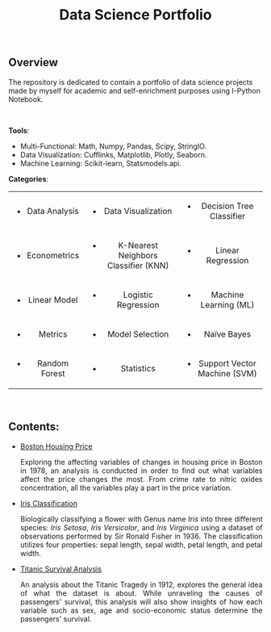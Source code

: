 <div style='text-align: center'>
    <h1>
        <b>Data Science Portfolio</b>
    </h1>
</div>
<br>

## Overview

The repository is dedicated to contain a portfolio of data science projects made by myself for academic and self-enrichment purposes using I-Python Notebook. 

<br>

**Tools**: 

- Multi-Functional: Math, Numpy, Pandas,  Scipy, StringIO.
- Data Visualization: Cufflinks, Matplotlib, Plotly, Seaborn.
- Machine Learning: Scikit-learn, Statsmodels.api.

**Categories**: 

<table cellpadding="0" cellspacing="0" border="0" frame=void rules=none style:'text-align: center' style="border: 0px solid transparent;">
    <link rel="stylesheet" type="text/css" media="all" href="stylesheet.css"></link>
    <tr>
        <td style='text-align: center'><ul><li>Data Analysis</li>
            </ul></td>
        <td style='text-align: center'><ul>
            <li>Data Visualization</li>
            </ul></td>
        <td style='text-align: center'><ul>
            <li>Decision Tree Classifier</li></ul></td>
    </tr>
    <tr>
        <td style='text-align: center'><ul>
            <li>Econometrics</li></ul></td> 
        <td style='text-align: center'><ul>
            <li>K-Nearest Neighbors Classifier (KNN)</li></ul></td> 
        <td style='text-align: center'><ul>
            <li>Linear Regression</li></ul></td> 
    </tr>
    <tr>
        <td style='text-align: center'><ul>
            <li>Linear Model</li></ul></td>
        <td style='text-align: center'><ul>
            <li>Logistic Regression</li></ul></td>
        <td style='text-align: center'><ul>
            <li>Machine Learning (ML)</li></ul></td>
    </tr>
    <tr>
        <td style='text-align: center'><ul>
            <li>Metrics</li></ul></td>
        <td style='text-align: center'><ul>
            <li>Model Selection</li></ul></td>
        <td style='text-align: center'><ul>
            <li>Naïve Bayes</li></ul></td>
    </tr>
    <tr>
        <td style='text-align: center'><ul>
            <li>Random Forest</li></ul></td>
        <td style='text-align: center'><ul>
            <li>Statistics</li></ul></td>
        <td style='text-align: center'><ul>
            <li>Support Vector Machine (SVM)</li></ul></td>
    </tr>
     </table>


<br>

## Contents:


- <a href = "https://github.com/fawiyogo001/Data-Science-Portfolio-Python/tree/master/Boston%20Housing%20Price">Boston Housing Price</a>

  <div style="text-align: justify">
      Exploring the affecting variables of changes in housing price in Boston in 1978, an analysis is conducted in order to find out what variables affect the price changes the most. From crime rate to nitric oxides concentration, all the variables play a part in the price variation. 
  </div>

- <a href = "https://github.com/fawiyogo001/Data-Science-Portfolio-Python/tree/master/Iris%20Classification">Iris Classification</a>

  <div style="text-align: justify">Biologically classifying a flower with Genus name <i>Iris</i> into three different species: <i>Iris Setosa</i>, <i>Iris Versicolor</i>, and <i>Iris Virginica</i> using a dataset of observations performed by Sir Ronald Fisher in 1936. The classification utilizes four properties: sepal length, sepal width, petal length, and petal width.
  </div>
  
- <a href = "https://github.com/fawiyogo001/Data-Science-Portfolio-Python/tree/master/Titanic%20Survival%20Analysis">Titanic Survival Analysis</a>

  <div style="text-align: justify"> 
      An analysis about the Titanic Tragedy in 1912, explores the general idea of what the dataset is about. While unraveling the causes of passengers' survival, this analysis will also show insights of how each variable such as sex, age and socio-economic status determine the passengers' survival. 
  </div>

<br>

